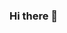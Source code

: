 ### Hi there 👋

<!--
**BMbajaj/BMbajaj** is a ✨ _special_ ✨ repository because its `README.md` (this file) appears on your GitHub profile.

Here are some ideas to get you started:

- 🔭 I’m currently working on getting my degree in computer science from BITS PILANI K.K. BIRLA GOA CAMPUS
- 🌱 I’m currently learning Computer vision
- 🤔 I’m looking for help with absolutely nothing.
-->
